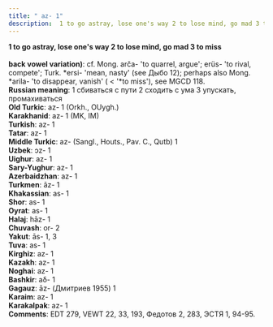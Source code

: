 ```yaml
---
title: " az- 1"
description:  1 to go astray, lose one's way 2 to lose mind, go mad 3 to miss
---
```

<p data-pagefind-weight="0.5">
<strong> 1 to go astray, lose one's way 2 to lose mind, go mad 3 to miss</strong><br><br>
<strong> back vowel variation)</strong>:  cf. Mong. arča- 'to quarrel, argue'; erüs- 'to rival, compete'; Turk. *ersi- 'mean, nasty' (see Дыбо 12); perhaps also Mong. *arila- 'to disappear, vanish' ( < '*to miss'), see MGCD 118.<br>
<strong>Russian meaning</strong>:  1 сбиваться с пути 2 сходить с ума 3 упускать, промахиваться<br>
<strong>Old Turkic</strong>:  az- 1 (Orkh., OUygh.)<br>
<strong>Karakhanid</strong>:  az- 1 (MK, IM)<br>
<strong>Turkish</strong>:  az- 1<br>
<strong>Tatar</strong>:  az- 1<br>
<strong>Middle Turkic</strong>:  az- (Sangl., Houts., Pav. C., Qutb) 1<br>
<strong>Uzbek</strong>:  ɔz- 1<br>
<strong>Uighur</strong>:  az- 1<br>
<strong>Sary-Yughur</strong>:  az- 1<br>
<strong>Azerbaidzhan</strong>:  az- 1<br>
<strong>Turkmen</strong>:  āz- 1<br>
<strong>Khakassian</strong>:  as- 1<br>
<strong>Shor</strong>:  as- 1<br>
<strong>Oyrat</strong>:  as- 1<br>
<strong>Halaj</strong>:  hāz- 1<br>
<strong>Chuvash</strong>:  or- 2<br>
<strong>Yakut</strong>:  ās- 1, 3<br>
<strong>Tuva</strong>:  as- 1<br>
<strong>Kirghiz</strong>:  az- 1<br>
<strong>Kazakh</strong>:  az- 1<br>
<strong>Noghai</strong>:  az- 1<br>
<strong>Bashkir</strong>:  aδ- 1<br>
<strong>Gagauz</strong>:  āz- (Дмитриев 1955) 1<br>
<strong>Karaim</strong>:  az- 1<br>
<strong>Karakalpak</strong>:  az- 1<br>
<strong>Comments</strong>:  EDT 279, VEWT 22, 33, 193, Федотов 2, 283, ЭСТЯ 1, 94-95.<br>

</p>
